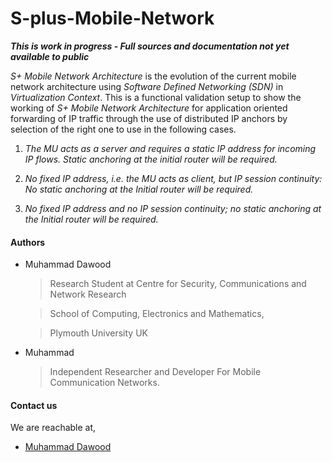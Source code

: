 # S-plus-Mobile-Network
***This is work in progress - Full sources and documentation not yet available to public***

*S+ Mobile Network Architecture* is the evolution of the current mobile network architecture using *Software Defined Networking (SDN)* in *Virtualization Context*. This is a functional validation setup to show the working of *S+ Mobile Network Architecture* for application oriented forwarding of IP traffic through the use of distributed IP anchors by selection of the right one to use in the following cases.

1. *The MU acts as a server and requires a static IP address for incoming IP flows. Static anchoring at the initial router will be required.*

2. *No fixed IP address, i.e. the MU acts as client, but IP session continuity: No static anchoring at the Initial router will be required.*

3. *No fixed IP address and no IP session continuity; no static anchoring at the Initial router will be required.*

#### Authors
* Muhammad Dawood

	>Research Student at Centre for Security, Communications and Network Research
	
	>School of Computing, Electronics and Mathematics, 
	
	>Plymouth University UK


* Muhammad 

	> Independent Researcher and Developer For Mobile Communication Networks.

#### Contact us
We are reachable at,

* [Muhammad Dawood](mailto:muhammad.dawood@plymouth.ac.uk)



